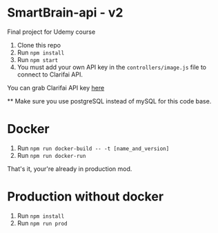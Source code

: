 # SmartBrain-api - v2

Final project for Udemy course

1. Clone this repo
2. Run `npm install`
3. Run `npm start`
4. You must add your own API key in the `controllers/image.js` file to connect to Clarifai API.

You can grab Clarifai API key [here](https://www.clarifai.com/)

\*\* Make sure you use postgreSQL instead of mySQL for this code base.

# Docker

1. Run `npm run docker-build -- -t [name_and_version]`
2. Run `npm run docker-run`

That's it, your're already in production mod.

# Production without docker

1. Run `npm install`
2. Run `npm run prod`
